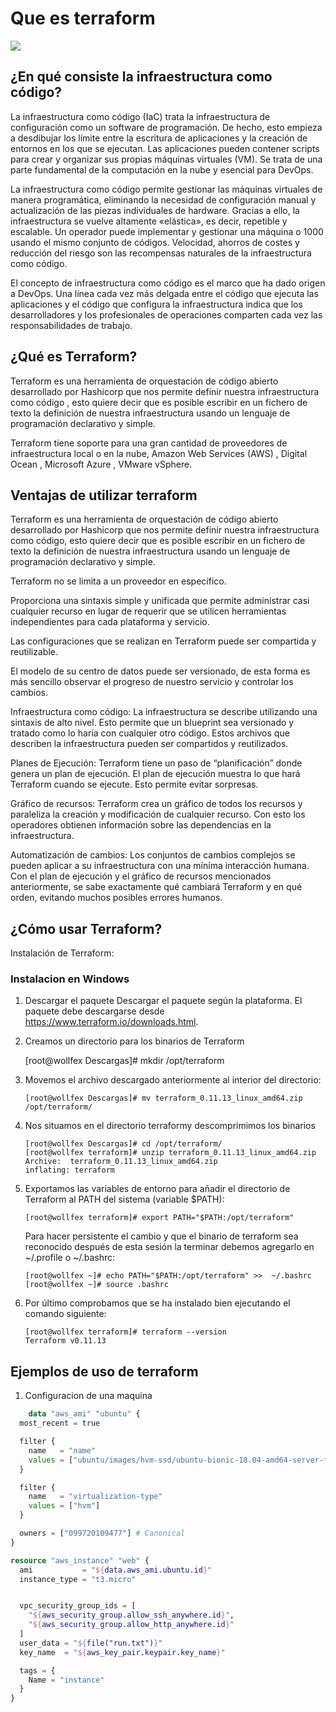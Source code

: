 # Que es terraform

![](https://www.developerro.com/public/uploads/2019/07/hashicorp-terraform.png)

## ¿En qué consiste la infraestructura como código?

La infraestructura como código (IaC) trata la infraestructura de configuración como un software de programación. De hecho, esto empieza a desdibujar los límite entre la escritura de aplicaciones y la creación de entornos en los que se ejecutan. Las aplicaciones pueden contener scripts para crear y organizar sus propias máquinas virtuales (VM). Se trata de una parte fundamental de la computación en la nube y esencial para DevOps.

La infraestructura como código permite gestionar las máquinas virtuales de manera programática, eliminando la necesidad de configuración manual y actualización de las piezas individuales de hardware. Gracias a ello, la infraestructura se vuelve altamente «elástica», es decir, repetible y escalable. Un operador puede implementar y gestionar una máquina o 1000 usando el mismo conjunto de códigos. Velocidad, ahorros de costes y reducción del riesgo son las recompensas naturales de la infraestructura como código.

El concepto de infraestructura como código es el marco que ha dado origen a DevOps. Una línea cada vez más delgada entre el código que ejecuta las aplicaciones y el código que configura la infraestructura indica que los desarrolladores y los profesionales de operaciones comparten cada vez las responsabilidades de trabajo.

## ¿Qué es Terraform?

Terraform es una herramienta de orquestación de código abierto desarrollado por Hashicorp que nos permite definir nuestra infraestructura como código , esto quiere decir que es posible escribir en un fichero de texto la definición de nuestra infraestructura usando un lenguaje de programación declarativo y simple.

Terraform tiene soporte para una gran cantidad de proveedores de infraestructura local o en la nube, Amazon Web Services (AWS) , Digital Ocean , Microsoft Azure , VMware vSphere.

## Ventajas de utilizar terraform

Terraform es una herramienta de orquestación de código abierto desarrollado por Hashicorp que nos permite definir nuestra infraestructura como código, esto quiere decir que es posible escribir en un fichero de texto la definición de nuestra infraestructura usando un lenguaje de programación declarativo y simple.

Terraform no se limita a un proveedor en específico.

Proporciona una sintaxis simple y unificada que permite administrar casi cualquier recurso en lugar de requerir que se utilicen herramientas independientes para cada plataforma y servicio.

Las configuraciones que se realizan en Terraform puede ser compartida y reutilizable.

El modelo de su centro de datos puede ser versionado, de esta forma es más sencillo observar el progreso de nuestro servicio y controlar los cambios.

Infraestructura como código: La infraestructura se describe utilizando una sintaxis de alto nivel. Esto permite que un blueprint sea versionado y tratado como lo haría con cualquier otro código. Estos archivos que describen la infraestructura pueden ser compartidos y reutilizados.

Planes de Ejecución: Terraform tiene un paso de “planificación” donde genera un plan de ejecución. El plan de ejecución muestra lo que hará Terraform cuando se ejecute. Esto permite evitar sorpresas.

Gráfico de recursos: Terraform crea un gráfico de todos los recursos y paraleliza la creación y modificación de cualquier recurso. Con esto los operadores obtienen información sobre las dependencias en la infraestructura.

Automatización de cambios: Los conjuntos de cambios complejos se pueden aplicar a su infraestructura con una mínima interacción humana. Con el plan de ejecución y el gráfico de recursos mencionados anteriormente, se sabe exactamente qué cambiará Terraform y en qué orden, evitando muchos posibles errores humanos.

## ¿Cómo usar Terraform?

Instalación de Terraform:

### Instalacion en Windows

1.  Descargar el paquete Descargar el paquete según la plataforma. El paquete debe descargarse desde https://www.terraform.io/downloads.html.

2.  Creamos un directorio para los binarios de Terraform

    [root@wollfex Descargas]# mkdir /opt/terraform

3.  Movemos el archivo descargado anteriormente al interior del directorio:

        [root@wollfex Descargas]# mv terraform_0.11.13_linux_amd64.zip /opt/terraform/

4.  Nos situamos en el directorio terraformy descomprimimos los binarios

        [root@wollfex Descargas]# cd /opt/terraform/
        [root@wollfex terraform]# unzip terraform_0.11.13_linux_amd64.zip
        Archive:  terraform_0.11.13_linux_amd64.zip
        inflating: terraform

5.  Exportamos las variables de entorno para añadir el directorio de Terraform al PATH del sistema (variable \$PATH):

        [root@wollfex terraform]# export PATH="$PATH:/opt/terraform"

    Para hacer persistente el cambio y que el binario de terraform sea reconocido después de esta sesión la terminar debemos agregarlo en ~/.profile o ~/.bashrc:

        [root@wollfex ~]# echo PATH="$PATH:/opt/terraform" >>  ~/.bashrc
        [root@wollfex ~]# source .bashrc

6.  Por último comprobamos que se ha instalado bien ejecutando el comando siguiente:

        [root@wollfex terraform]# terraform --version
        Terraform v0.11.13

## Ejemplos de uso de terraform

1. Configuracion de una maquina

```terraform
    data "aws_ami" "ubuntu" {
  most_recent = true

  filter {
    name   = "name"
    values = ["ubuntu/images/hvm-ssd/ubuntu-bionic-18.04-amd64-server-*"]
  }

  filter {
    name   = "virtualization-type"
    values = ["hvm"]
  }

  owners = ["099720109477"] # Canonical
}

resource "aws_instance" "web" {
  ami           = "${data.aws_ami.ubuntu.id}"
  instance_type = "t3.micro"


  vpc_security_group_ids = [
    "${aws_security_group.allow_ssh_anywhere.id}",
    "${aws_security_group.allow_http_anywhere.id}"
  ]
  user_data = "${file("run.txt")}"
  key_name  = "${aws_key_pair.keypair.key_name}"

  tags = {
    Name = "instance"
  }
}
```
